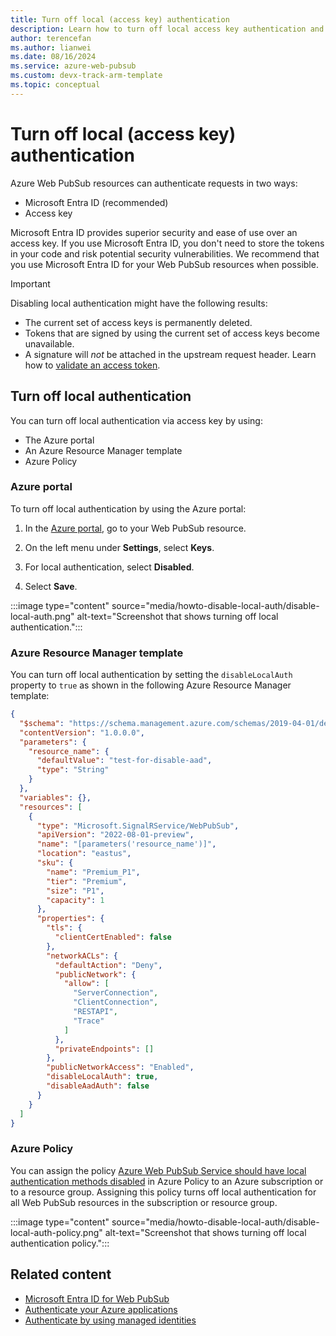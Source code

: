 ```yaml
---
title: Turn off local (access key) authentication
description: Learn how to turn off local access key authentication and use only Microsoft Entra authorization for your Azure Web PubSub resource.
author: terencefan
ms.author: lianwei
ms.date: 08/16/2024
ms.service: azure-web-pubsub
ms.custom: devx-track-arm-template
ms.topic: conceptual
---
```


# Turn off local (access key) authentication

Azure Web PubSub resources can authenticate requests in two ways:

- Microsoft Entra ID (recommended)
- Access key

Microsoft Entra ID provides superior security and ease of use over an access key. If you use Microsoft Entra ID, you don't need to store the tokens in your code and risk potential security vulnerabilities. We recommend that you use Microsoft Entra ID for your Web PubSub resources when possible.

> [!IMPORTANT]
> Disabling local authentication might have the following results:
>
> - The current set of access keys is permanently deleted.
> - Tokens that are signed by using the current set of access keys become unavailable.
> - A signature will *not* be attached in the upstream request header. Learn how to [validate an access token](./howto-use-managed-identity.md#validate-an-access-token).

## Turn off local authentication

You can turn off local authentication via access key by using:

- The Azure portal
- An Azure Resource Manager template
- Azure Policy

### Azure portal

To turn off local authentication by using the Azure portal:

1. In the [Azure portal](https://portal.azure.com), go to your Web PubSub resource.

1. On the left menu under **Settings**, select **Keys**.

1. For local authentication, select **Disabled**.

1. Select **Save**.

:::image type="content" source="media/howto-disable-local-auth/disable-local-auth.png" alt-text="Screenshot that shows turning off local authentication.":::

### Azure Resource Manager template

You can turn off local authentication by setting the `disableLocalAuth` property to `true` as shown in the following Azure Resource Manager template:

```json
{
  "$schema": "https://schema.management.azure.com/schemas/2019-04-01/deploymentTemplate.json#",
  "contentVersion": "1.0.0.0",
  "parameters": {
    "resource_name": {
      "defaultValue": "test-for-disable-aad",
      "type": "String"
    }
  },
  "variables": {},
  "resources": [
    {
      "type": "Microsoft.SignalRService/WebPubSub",
      "apiVersion": "2022-08-01-preview",
      "name": "[parameters('resource_name')]",
      "location": "eastus",
      "sku": {
        "name": "Premium_P1",
        "tier": "Premium",
        "size": "P1",
        "capacity": 1
      },
      "properties": {
        "tls": {
          "clientCertEnabled": false
        },
        "networkACLs": {
          "defaultAction": "Deny",
          "publicNetwork": {
            "allow": [
              "ServerConnection",
              "ClientConnection",
              "RESTAPI",
              "Trace"
            ]
          },
          "privateEndpoints": []
        },
        "publicNetworkAccess": "Enabled",
        "disableLocalAuth": true,
        "disableAadAuth": false
      }
    }
  ]
}
```

### Azure Policy

You can assign the policy [Azure Web PubSub Service should have local authentication methods disabled](https://ms.portal.azure.com/#view/Microsoft_Azure_Policy/PolicyDetailBlade/definitionId/%2Fproviders%2FMicrosoft.Authorization%2FpolicyDefinitions%2Fb66ab71c-582d-4330-adfd-ac162e78691e) in Azure Policy to an Azure subscription or to a resource group. Assigning this policy turns off local authentication for all Web PubSub resources in the subscription or resource group.

:::image type="content" source="media/howto-disable-local-auth/disable-local-auth-policy.png" alt-text="Screenshot that shows turning off local authentication policy.":::

## Related content

- [Microsoft Entra ID for Web PubSub](concept-azure-ad-authorization.md)
- [Authenticate your Azure applications](./howto-authorize-from-application.md)
- [Authenticate by using managed identities](./howto-authorize-from-managed-identity.md)
